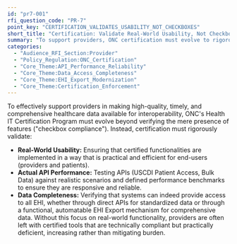 ```yaml
---
id: "pr7-001"
rfi_question_code: "PR-7"
point_key: "CERTIFICATION_VALIDATES_USABILITY_NOT_CHECKBOXES"
short_title: "Certification: Validate Real-World Usability, Not Checkboxes"
summary: "To support providers, ONC certification must evolve to rigorously validate real-world usability, actual API performance, and data completeness for both direct APIs (USCDI, Bulk Data) and automated EHI Export mechanisms. Current checkbox compliance is insufficient for ensuring providers have truly functional tools."
categories:
  - "Audience_RFI_Section:Provider"
  - "Policy_Regulation:ONC_Certification"
  - "Core_Theme:API_Performance_Reliability"
  - "Core_Theme:Data_Access_Completeness"
  - "Core_Theme:EHI_Export_Modernization"
  - "Core_Theme:Certification_Enforcement"
---
```

To effectively support providers in making high-quality, timely, and comprehensive healthcare data available for interoperability, ONC's Health IT Certification Program must evolve beyond verifying the mere presence of features ("checkbox compliance"). Instead, certification must rigorously validate:
*   **Real-World Usability:** Ensuring that certified functionalities are implemented in a way that is practical and efficient for end-users (providers and patients).
*   **Actual API Performance:** Testing APIs (USCDI Patient Access, Bulk Data) against realistic scenarios and defined performance benchmarks to ensure they are responsive and reliable.
*   **Data Completeness:** Verifying that systems can indeed provide access to all EHI, whether through direct APIs for standardized data or through a functional, automatable EHI Export mechanism for comprehensive data.
Without this focus on real-world functionality, providers are often left with certified tools that are technically compliant but practically deficient, increasing rather than mitigating burden.
